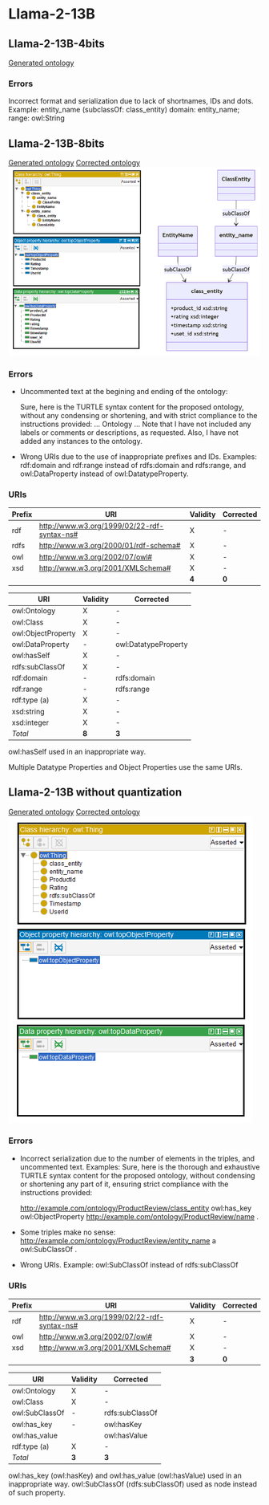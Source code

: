 # Llama-2-13B

## Llama-2-13B-4bits

[Generated ontology](./4bits_ontology.txt)

### Errors

Incorrect format and serialization due to lack of shortnames, IDs and dots. Example:
entity_name (subclassOf: class_entity)
   domain: entity_name; range: owl:String


## Llama-2-13B-8bits

[Generated ontology](./8bits_ontology.txt)
[Corrected ontology](./8bits_ontology_corrected.txt)
![](./8bits_ontology_corrected.png)

### Errors

-   Uncommented text at the begining and ending of the ontology:

    Sure, here is the TURTLE syntax content for the proposed ontology, without any condensing or shortening, and with strict compliance to the instructions provided:
    ...
    Ontology
    ...
    Note that I have not included any labels or comments or descriptions, as requested. Also, I have not added any instances to the ontology.

-   Wrong URIs due to the use of inappropriate prefixes and IDs. Examples: rdf:domain and rdf:range instead of rdfs:domain and rdfs:range, and owl:DataProperty instead of owl:DatatypeProperty.


### URIs

| Prefix | URI                                           | Validity | Corrected |
|--------|-----------------------------------------------|----------|-----------|
| rdf    | http://www.w3.org/1999/02/22-rdf-syntax-ns#   | X        | -         |
| rdfs   | http://www.w3.org/2000/01/rdf-schema#         | X        | -         |
| owl    | http://www.w3.org/2002/07/owl#                | X        | -         |
| xsd    | http://www.w3.org/2001/XMLSchema#             | X        | -         |
|        |                                               | **4**    | **0**     |

| URI                | Validity | Corrected            |
|--------------------|----------|----------------------|
| owl:Ontology       | X        | -                    |
| owl:Class          | X        | -                    |
| owl:ObjectProperty | X        | -                    |
| owl:DataProperty   | -        | owl:DatatypeProperty |
| owl:hasSelf        | X        | -                    |
| rdfs:subClassOf    | X        | -                    |
| rdf:domain         | -        | rdfs:domain          |
| rdf:range          | -        | rdfs:range           |
| rdf:type (a)       | X        | -                    |
| xsd:string         | X        | -                    |
| xsd:integer        | X        | -                    |
| *Total*            | **8**    | **3**                |

owl:hasSelf used in an inappropriate way.

Multiple Datatype Properties and Object Properties use the same URIs.


## Llama-2-13B without quantization

[Generated ontology](./all_ontology.txt)
[Corrected ontology](./all_ontology_corrected.txt)
![](./all_ontology_corrected.png)

### Errors

-   Incorrect serialization due to the number of elements in the triples, and uncommented text. Examples:
     Sure, here is the thorough and exhaustive TURTLE syntax content for the proposed ontology, without condensing or shortening any part of it, ensuring strict compliance with the instructions provided:

    <http://example.com/ontology/ProductReview/class_entity> owl:has_key owl:ObjectProperty <http://example.com/ontology/ProductReview/name> .
	
	
-   Some triples make no sense:
    <http://example.com/ontology/ProductReview/entity_name> a owl:SubClassOf .

-   Wrong URIs. Example: owl:SubClassOf instead of rdfs:subClassOf


### URIs

| Prefix | URI                                           | Validity | Corrected |
|--------|-----------------------------------------------|----------|-----------|
| rdf    | http://www.w3.org/1999/02/22-rdf-syntax-ns#   | X        | -         |
| owl    | http://www.w3.org/2002/07/owl#                | X        | -         |
| xsd    | http://www.w3.org/2001/XMLSchema#             | X        | -         |
|        |                                               | **3**    | **0**     |

| URI             | Validity | Corrected       |
|-----------------|----------|-----------------|
| owl:Ontology    | X        | -               |
| owl:Class       | X        | -               |
| owl:SubClassOf  | -        | rdfs:subClassOf |
| owl:has_key     | -        | owl:hasKey      |
| owl:has_value   |          | owl:hasValue    |
| rdf:type (a)    | X        | -               |
| *Total*         | **3**    | **3**           |

owl:has_key (owl:hasKey) and owl:has_value (owl:hasValue) used in an inappropriate way.
owl:SubClassOf (rdfs:subClassOf) used as node instead of such property.

